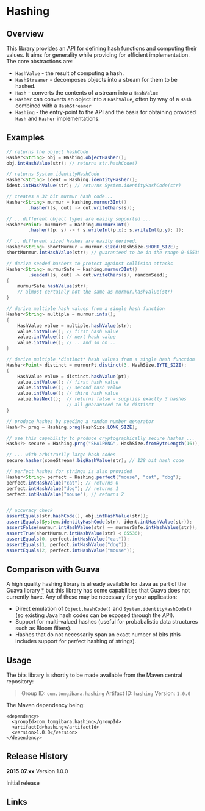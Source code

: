 Hashing
=======

Overview
--------

This library provides an API for defining hash functions and computing their values. It aims for generality while providing for efficient implementation. The core abstractions are:

 * `HashValue` - the result of computing a hash.
 * `HashStreamer` - decomposes objects into a stream for them to be hashed. 
 * `Hash` - converts the contents of a stream into a `HashValue`
 * `Hasher` can converts an object into a `HashValue`, often by way of a `Hash` combined with a `HashStreamer`
 * `Hashing` - the entry-point to the API and the basis for obtaining provided `Hash` and `Hasher` implementations.

Examples
--------

```java
// returns the object hashCode
Hasher<String> obj = Hashing.objectHasher();
obj.intHashValue(str); // returns str.hashCode()

// returns System.identityHashCode
Hasher<String> ident = Hashing.identityHasher();
ident.intHashValue(str); // returns System.identityHashCode(str)

// creates a 32 bit murmur hash code...
Hasher<String> murmur = Hashing.murmur3Int()
		.hasher((s, out) -> out.writeChars(s));

// ...different object types are easily supported ...
Hasher<Point> murmurPt = Hashing.murmur3Int()
		.hasher((p, s) -> { s.writeInt(p.x); s.writeInt(p.y); });

// .. different sized hashes are easily derived.
Hasher<String> shortMurmur = murmur.sized(HashSize.SHORT_SIZE);
shortMurmur.intHashValue(str); // guaranteed to be in the range 0-65535

// derive seeded hashers to protect against collision attacks
Hasher<String> murmurSafe = Hashing.murmur3Int()
		.seeded((s, out) -> out.writeChars(s), randomSeed);
{
	murmurSafe.hashValue(str);
	// almost certainly not the same as murmur.hashValue(str)
}

// derive multiple hash values from a single hash function
Hasher<String> multiple = murmur.ints();
{
	HashValue value = multiple.hashValue(str);
	value.intValue(); // first hash value
	value.intValue(); // next hash value
	value.intValue(); // .. and so on ..
}

// derive multiple *distinct* hash values from a single hash function
Hasher<Point> distinct = murmurPt.distinct(3, HashSize.BYTE_SIZE);
{
	HashValue value = distinct.hashValue(pt);
	value.intValue(); // first hash value
	value.intValue(); // second hash value
	value.intValue(); // third hash value
	value.hasNext();  // returns false - supplies exactly 3 hashes
	                  // all guaranteed to be distinct
}

// produce hashes by seeding a random number generator
Hash<?> prng = Hashing.prng(HashSize.LONG_SIZE);

// use this capability to produce cryptographically secure hashes ...
Hash<?> secure = Hashing.prng("SHA1PRNG", HashSize.fromByteLength(16));

// ... with arbitrarily large hash codes
secure.hasher(someStream).bigHashValue(str); // 128 bit hash code

// perfect hashes for strings is also provided
Hasher<String> perfect = Hashing.perfect("mouse", "cat", "dog");
perfect.intHashValue("cat"); // returns 0
perfect.intHashValue("dog"); // returns 1
perfect.intHashValue("mouse"); // returns 2


// accuracy check
assertEquals(str.hashCode(), obj.intHashValue(str));
assertEquals(System.identityHashCode(str), ident.intHashValue(str));
assertFalse(murmur.intHashValue(str) == murmurSafe.intHashValue(str));
assertTrue(shortMurmur.intHashValue(str) < 65536);
assertEquals(0, perfect.intHashValue("cat"));
assertEquals(1, perfect.intHashValue("dog"));
assertEquals(2, perfect.intHashValue("mouse"));
```

Comparison with Guava
---------------------

A high quality hashing library is already available for Java as part of the Guava library [*][0]
but this library has some capabilities that Guava does not currently have.
Any of these may be necessary for your application:

 * Direct emulation of `Object.hashCode()` and `System.identityHashCode()` (so existing Java hash codes can be exposed through the API).
 * Support for multi-valued hashes (useful for probabalistic data structures such as Bloom filters).
 * Hashes that do not necessarily span an exact number of bits (this includes support for perfect hashing of strings).

Usage
-----

The bits library is shortly to be made available from the Maven
central repository:

> Group ID:    `com.tomgibara.hashing`
> Artifact ID: `hashing`
> Version:     `1.0.0`

The Maven dependency being:

    <dependency>
      <groupId>com.tomgibara.hashing</groupId>
      <artifactId>hashing</artifactId>
      <version>1.0.0</version>
    </dependency>

Release History
---------------

**2015.07.xx** Version 1.0.0

Initial release

Links
-----

[0]: https://github.com/google/guava
